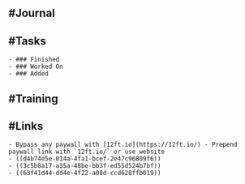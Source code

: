 ## #Journal
## #Tasks
	- ### Finished
	- ### Worked On
	- ### Added
## #Training
## #Links
	- Bypass any paywall with [12ft.io](https://12ft.io/) - Prepend paywall link with `12ft.io/` or use website
	- ((d4b74e5e-014a-4fa1-bcef-2e47c96809f6))
	- ((3c5b8a17-a35a-48be-bb3f-ed55d524b7bf))
	- ((63f41d44-dd4e-4f22-a08d-ccd628ffb019))